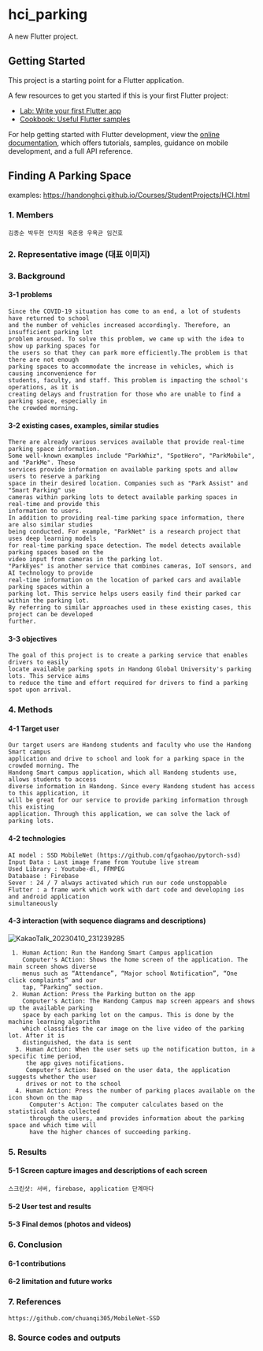 # hci_parking

A new Flutter project.

## Getting Started

This project is a starting point for a Flutter application.

A few resources to get you started if this is your first Flutter project:

- [Lab: Write your first Flutter app](https://docs.flutter.dev/get-started/codelab)
- [Cookbook: Useful Flutter samples](https://docs.flutter.dev/cookbook)

For help getting started with Flutter development, view the
[online documentation](https://docs.flutter.dev/), which offers tutorials,
samples, guidance on mobile development, and a full API reference.

## Finding A Parking Space
examples: https://handonghci.github.io/Courses/StudentProjects/HCI.html
### 1. Members
    김종순 박두현 안지원 옥준용 우욕균 임건호
### 2. Representative image (대표 이미지)
### 3. Background
#### 3-1 problems
    Since the COVID-19 situation has come to an end, a lot of students have returned to school 
    and the number of vehicles increased accordingly. Therefore, an insufficient parking lot 
    problem aroused. To solve this problem, we came up with the idea to show up parking spaces for 
    the users so that they can park more efficiently.The problem is that there are not enough 
    parking spaces to accommodate the increase in vehicles, which is causing inconvenience for 
    students, faculty, and staff. This problem is impacting the school's operations, as it is 
    creating delays and frustration for those who are unable to find a parking space, especially in 
    the crowded morning.
#### 3-2 existing cases, examples, similar studies
    There are already various services available that provide real-time parking space information. 
    Some well-known examples include "ParkWhiz", "SpotHero", "ParkMobile", and "ParkMe". These 
    services provide information on available parking spots and allow users to reserve a parking 
    space in their desired location. Companies such as "Park Assist" and "Smart Parking" use 
    cameras within parking lots to detect available parking spaces in real-time and provide this 
    information to users.
    In addition to providing real-time parking space information, there are also similar studies 
    being conducted. For example, "ParkNet" is a research project that uses deep learning models 
    for real-time parking space detection. The model detects available parking spaces based on the 
    video input from cameras in the parking lot.
    "ParkEyes" is another service that combines cameras, IoT sensors, and AI technology to provide 
    real-time information on the location of parked cars and available parking spaces within a 
    parking lot. This service helps users easily find their parked car within the parking lot.
    By referring to similar approaches used in these existing cases, this project can be developed 
    further.
#### 3-3 objectives
    The goal of this project is to create a parking service that enables drivers to easily
    locate available parking spots in Handong Global University's parking lots. This service aims
    to reduce the time and effort required for drivers to find a parking spot upon arrival.

### 4. Methods
#### 4-1 Target user
    Our target users are Handong students and faculty who use the Handong Smart campus 
    application and drive to school and look for a parking space in the crowded morning. The 
    Handong Smart campus application, which all Handong students use, allows students to access 
    diverse information in Handong. Since every Handong student has access to this application, it 
    will be great for our service to provide parking information through this existing 
    application. Through this application, we can solve the lack of parking lots.
#### 4-2 technologies
    AI model : SSD MobileNet (https://github.com/qfgaohao/pytorch-ssd)
    Input Data : Last image frame from Youtube live stream 
    Used Library : Youtube-dl, FFMPEG
    Databaase : Firebase
    Sever : 24 / 7 always activated which run our code unstoppable
    Flutter : a frame work which work with dart code and developing ios and android application
    simultaneously

#### 4-3 interaction (with sequence diagrams and descriptions)
![KakaoTalk_20230410_231239285](https://github.com/AnJW-HGU/2023_HCI_Parking/assets/82192969/df3d8071-bd7e-4b02-857f-8aef93d6cc29)

     1. Human Action: Run the Handong Smart Campus application
        Computer's ACtion: Shows the home screen of the application. The main screen shows diverse 
        menus such as “Attendance”, “Major school Notification”, “One click complaints” and our 
        tap, “Parking” section.
     2. Human Action: Press the Parking button on the app
        Computer's Action: The Handong Campus map screen appears and shows up the available parking 
        space by each parking lot on the campus. This is done by the machine learning algorithm 
        which classifies the car image on the live video of the parking lot. After it is 
        distinguished, the data is sent
      3. Human Action: When the user sets up the notification button, in a specific time period, 
         the app gives notifications.
         Computer's Action: Based on the user data, the application suggests whether the user 
         drives or not to the school
      4. Human Action: Press the number of parking places available on the icon shown on the map
          Computer's Action: The computer calculates based on the statistical data collected 
          through the users, and provides information about the parking space and which time will 
          have the higher chances of succeeding parking.
      
### 5. Results
#### 5-1 Screen capture images and descriptions of each screen
    스크린샷: 서버, firebase, application 단계마다
#### 5-2 User test and results
#### 5-3 Final demos (photos and videos)
### 6. Conclusion
#### 6-1 contributions
#### 6-2 limitation and future works
### 7. References
    https://github.com/chuanqi305/MobileNet-SSD
### 8. Source codes and outputs
